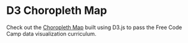 # D3 Choropleth Map

Check out the [Choropleth Map](https://ll-nick.github.io/d3-choropleth-map/) built using D3.js to pass the Free Code Camp data visualization curriculum.